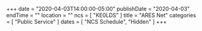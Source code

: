 +++
date = "2020-04-03T14:00:00-05:00"
publishDate = "2020-04-03"
endTime = ""
location = ""
ncs = [ "KE0LDS" ]
title = "ARES Net"
categories = [ "Public Service" ]
dates = [ "NCS Schedule", "Hidden" ]
+++

